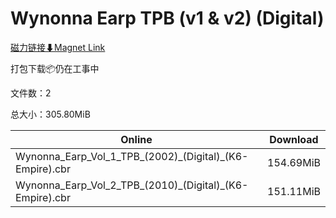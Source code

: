 # Wynonna Earp TPB (v1 & v2) (Digital)

[磁力链接⬇Magnet Link](magnet:?xt=urn:btih:2ee7d0ba6b0d7cc026ad28386429ae0e1436f203&dn=Wynonna%20Earp%20TPB%20%28v1%20%26%20v2%29%20%28Digital%29)

打包下载📦仍在工事中

文件数：2

总大小：305.80MiB

Online | Download
--- | ---
Wynonna\_Earp\_Vol\_1\_TPB\_(2002)\_(Digital)\_(K6-Empire).cbr | 154.69MiB
Wynonna\_Earp\_Vol\_2\_TPB\_(2010)\_(Digital)\_(K6-Empire).cbr | 151.11MiB
